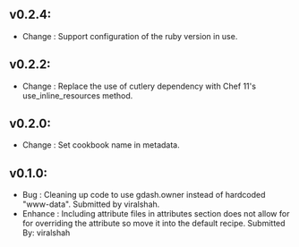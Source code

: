 ## v0.2.4:

* Change  : Support configuration of the ruby version in use.

## v0.2.2:

* Change  : Replace the use of cutlery dependency with Chef 11's use_inline_resources method.

## v0.2.0:

* Change  : Set cookbook name in metadata.

## v0.1.0:

* Bug     : Cleaning up code to use gdash.owner instead of hardcoded "www-data". Submitted by viralshah.
* Enhance : Including attribute files in attributes section does not allow for for overriding the attribute so move
            it into the default recipe. Submitted By: viralshah

